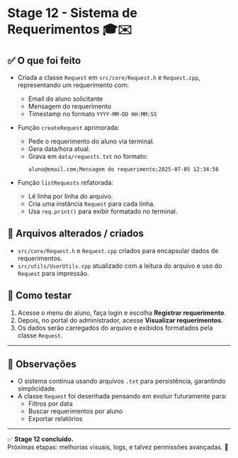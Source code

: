 # Stage 12 - Sistema de Requerimentos 🎓✉️

## ✅ O que foi feito

- Criada a classe `Request` em `src/core/Request.h` e `Request.cpp`, representando um requerimento com:
  - Email do aluno solicitante
  - Mensagem do requerimento
  - Timestamp no formato `YYYY-MM-DD HH:MM:SS`

- Função `createRequest` aprimorada:
  - Pede o requerimento do aluno via terminal.
  - Gera data/hora atual.
  - Grava em `data/requests.txt` no formato:
    ```
    aluno@email.com;Mensagem do requerimento;2025-07-05 12:34:56
    ```

- Função `listRequests` refatorada:
  - Lê linha por linha do arquivo.
  - Cria uma instância `Request` para cada linha.
  - Usa `req.print()` para exibir formatado no terminal.

## 💾 Arquivos alterados / criados

- `src/core/Request.h` e `Request.cpp` criados para encapsular dados de requerimentos.
- `src/utils/UserUtils.cpp` atualizado com a leitura do arquivo e uso do `Request` para impressão.

## 🚀 Como testar

1. Acesse o menu do aluno, faça login e escolha **Registrar requerimento**.
2. Depois, no portal do administrador, acesse **Visualizar requerimentos**.
3. Os dados serão carregados do arquivo e exibidos formatados pela classe `Request`.

---

## 📌 Observações

- O sistema continua usando arquivos `.txt` para persistência, garantindo simplicidade.
- A classe `Request` foi desenhada pensando em evoluir futuramente para:
  - Filtros por data
  - Buscar requerimentos por aluno
  - Exportar relatórios

---

✅ **Stage 12 concluído.**  
Próximas etapas: melhorias visuais, logs, e talvez permissões avançadas. 🚀
